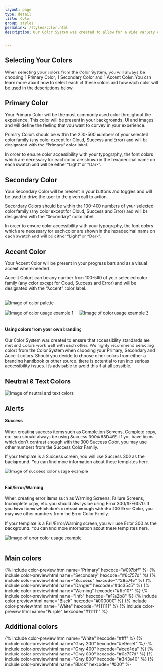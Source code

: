 ```yaml
---
layout: page
type: detail
title: Color
group: styles
permalink: /styles/color.html
description: Our Color System was created to allow for a wide variety of color combinations throughout the many different products which we create. The wide breath of colors within each color family has been created with the help of the online color tool 0 to 255 and allows for the designer to create an individual look to the app they are creating while ensuring that their colors have been thoughtfully curated. Each color family has 5 swatches which were chosen in +/- 4 increments and then passed through Web Aim’s Contrast Checker to test for accessibility and to determine which font is accessible for use.


---
```



## Selecting Your Colors


When selecting your colors from the Color System, you will always be choosing 1 Primary Color, 1 Secondary Color and 1 Accent Color. You can learn more about how to select each of these colors and how each color will be used in the descriptions below.


## Primary Color


Your Primary Color will be the most commonly used color throughout the experience. This color will be present in your backgrounds, UI and images and will define the feeling that you want to convey in your experience.

Primary Colors should be within the 200-500 numbers of your selected color family (any color except for Cloud, Success and Error) and will be designated with the “Primary” color label.

In order to ensure color accessibility with your typography, the font colors which are necessary for each color are shown in the hexadecimal name on each swatch and will be either “Light” or “Dark”.



## Secondary Color


Your Secondary Color will be present in your buttons and toggles and will be used to drive the user to the given call to action.

Secondary Colors should be within the 100-400 numbers of your selected color family (any color except for Cloud, Success and Error) and will be designated with the “Secondary” color label.

In order to ensure color accessibility with your typography, the font colors which are necessary for each color are shown in the hexadecimal name on each swatch and will be either “Light” or “Dark”.



## Accent Color


Your Accent Color will be present in your progress bars and as a visual accent where needed.

Accent Colors can be any number from 100-500 of your selected color family (any color except for Cloud, Success and Error) and will be designated with the “Accent” color label.
<br>
<br>



![Image of color palette](../images/colors/color-palette.png)
<br>
<br>
![Image of color usage example 1](../images/colors/color-usage-example-1.png)
&nbsp;
&nbsp;
![Image of color usage example 2](../images/colors/color-usage-example-2.png)
<br>
<br>



#### Using colors from your own branding

Our Color System was created to ensure that accessibility standards are met and colors work well with each other. We highly recommend selecting colors from the Color System when choosing your Primary, Secondary and Accent colors. Should you decide to choose other colors from either a branding handbook or other source, there is potential to run into serious accessibility issues. It’s advisable to avoid this if at all possible.



## Neutral & Text Colors

![Image of neutral and text colors](../images/colors/neutral-and-text-colors.png)



## Alerts
#### Success

When creating success items such as Completion Screens, Complete copy, etc. you should always be using Success 300/#63D49E. If you have items which don’t contrast enough with the 300 Success Color, you may use other numbers from the Success Color Family.

If your template is a Success screen, you will use Success 300 as the background. You can find more information about these templates here.

![Image of success color usage example](../images/colors/success-color-usage-example.png)
<br>
<br>


#### Fail/Error/Warning

When creating error items such as Warning Screens, Failure Screens, Incomplete copy, etc. you should always be using Error 300/#EE6070. If you have items which don’t contrast enough with the 300 Error Color, you may use other numbers from the Error Color Family.

If your template is a Fail/Error/Warning screen, you will use Error 300 as the background. You can find more information about these templates here.

![Image of error color usage example](../images/colors/error-color-usage-example.png)
<br>
<br>



## Main colors


{% include color-preview.html name="Primary" hexcode="#007bff" %}
{% include color-preview.html name="Secondary" hexcode="#6c757d" %}
{% include color-preview.html name="Success" hexcode="#28a745" %}
{% include color-preview.html name="Danger" hexcode="#dc3545" %}
{% include color-preview.html name="Warning" hexcode="#ffc107" %}
{% include color-preview.html name="Info" hexcode="#17a2b8" %}
{% include color-preview.html name="Black" hexcode="#000000" %}
{% include color-preview.html name="White" hexcode="#111111" %}
{% include color-preview.html name="Purple" hexcode="#111111" %}



## Additional colors


{% include color-preview.html name="White" hexcode="#fff" %}
{% include color-preview.html name="Gray 200" hexcode="#e9ecef" %}
{% include color-preview.html name="Gray 400" hexcode="#ced4da" %}
{% include color-preview.html name="Gray 600" hexcode="#6c757d" %}
{% include color-preview.html name="Gray 800" hexcode="#343a40" %}
{% include color-preview.html name="Black" hexcode="#000" %}
